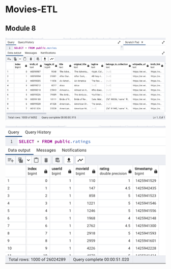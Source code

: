 # Movies-ETL
## Module 8

![movies table](Resources/Movies_db_table_movies.png)

![ratings table](Resources/Movies_db_table_ratings.png)

